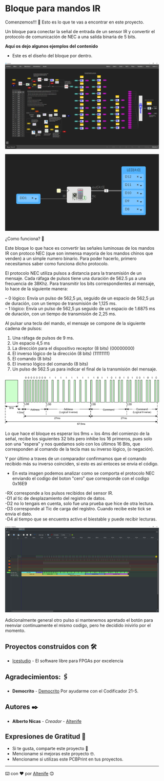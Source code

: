 # Bloque para mandos IR

Comenzemos!!! 🚀
Esto es lo que te vas a encontrar en este proyecto.

Un bloque para conectar la señal de entrada de un sensor IR y convertir el protocolo de comunicación de NEC a una salida binaria de 5 bits.

**Aquí os dejo algunos ejemplos del contenido**

* Este es el diseño del bloque por dentro.
<p align="center">
  <img src="https://github.com/altenife/Things-cosas-icestudio/blob/master/Bloques/Mando%20IR/Imagenes/Proyecto.png"></p>
  
<p align="center">
  <img src="https://github.com/altenife/Things-cosas-icestudio/blob/master/Bloques/Mando%20IR/Imagenes/Ejemplo%201.png"></p>

¿Como funciona? 🔧

Este bloque lo que hace es convertir las señales luminosas de los mandos IR con protoco NEC (que son inmensa mayoria de los mandos chinos que venden) a un simple numero binario.
Para poder hacerlo, primero necesitamos saber como funciona dicho protocolo.

El protocolo NEC utiliza pulsos a distancia para la transmisión de un mensaje.
Cada ráfaga de pulsos tiene una duración de 562.5 μs a una frecuencia de 38Khz.
Para transmitir los bits correspondientes al mensaje, lo hace de la siguiente manera:

– 0 lógico: Envía un pulso de 562,5 μs, seguido de un espacio de 562,5 μs de duración,  con un tiempo de transmisión de 1,125 ms.</br>
– 1 lógico: Envía un pulso de 562,5 μs seguido de un espacio de 1.6875 ms  de duración, con un tiempo de transmisión de 2,25 ms.

Al pulsar una tecla del mando, el mensaje se compone de la siguiente cadena de pulsos:

1) Una ráfaga de pulsos de 9 ms.
2) Un espacio 4,5 ms
3) La dirección para el dispositivo receptor (8 bits) (00000000)
4) El inverso lógico de la dirección (8 bits) (11111111)
5) El comando (8 bits)
6) El inverso lógico del comando (8 bits)
7) Un pulso de 562.5 μs para indicar el final de la transmisión del mensaje.

<p align="center">
  <img src="https://github.com/altenife/Things-cosas-icestudio/blob/master/Bloques/Mando%20IR/Imagenes/Protocolo%20NEC.png"></p>
  
Lo que hace el bloque es esperar los 9ms + los 4ms del comienzo de la señal, recibe los siguientes 32 bits pero inhibe los 16 primeros,
pues solo son una "espera" y nos quedamos solo con los últimos 16 Bits, que corresponden al comando de la tecla mas su inverso lógico, (o negación).

Y por último a traves de un comparador confirmamos que el comando recibido más su inverso coinciden, si esto es así entoces se envia el código.

* En esta imagen podemos analizar como se comporta el protocolo NEC enviando el codigo del boton "cero" que corresponde con el codigo 0x16E9

-RX corresponde a los pulsos recibidos del sensor IR. </br>
-D1 al tic de desplazamiento del registro de datos.</br>
-D2 no lo tengais en cuenta, solo fue una prueba que hice de otra lectura.</br>
-D3 corresponde al Tic de carga del registro. Cuando recibe este tick se envia el dato. </br>
-D4 al tiempo que se encuentra activo el biestable y puede recibir lecturas.


<p align="center">
  <img src="https://github.com/altenife/Things-cosas-icestudio/blob/master/Bloques/Mando%20IR/Imagenes/0.png"></p>
  
  Adicionalmente general otro pulso si mantenemos apretado el botón para reenviar continuamente el mismo codigo, pero he decidido inivirlo por el momento.
  
  
## Proyectos construidos con 🛠️

* [Icestudio](https://github.com/FPGAwars/icestudio) - El software libre para FPGAs por excelencia

## Agradecimientos: 🖇️

* **Democrito** - [Democrito](https://github.com/Democrito) Por ayudarme con el Codificador 21-5.


## Autores ✒️

* **Alberto Nicas** - *Creador* - [Altenife](https://github.com/altenife)

## Expresiones de Gratitud 🎁

* Si te gusta, comparte este proyecto 📢
* Mencioname si mejoras este proyecto 🤓.
* Mencioname si utilizas este PCBPrint en tus proyectos.


---
⌨️ con ❤️ por [Altenife](https://github.com/altenife) 😊
